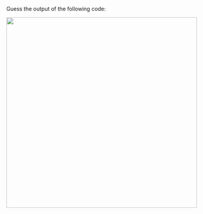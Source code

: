Guess the output of the following code:

<img src='https://github.com/McLarenCollege/foundations_public/raw/main/images/numerical-expressions-with-brackets-guess-output-1.png' width = 500 />
